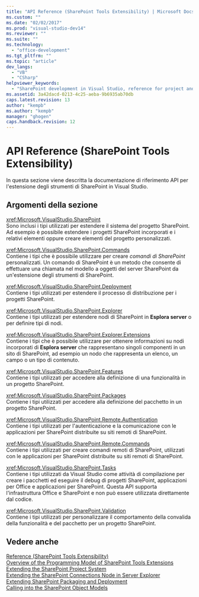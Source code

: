 ```yaml
---
title: "API Reference (SharePoint Tools Extensibility) | Microsoft Docs"
ms.custom: ""
ms.date: "02/02/2017"
ms.prod: "visual-studio-dev14"
ms.reviewer: ""
ms.suite: ""
ms.technology: 
  - "office-development"
ms.tgt_pltfrm: ""
ms.topic: "article"
dev_langs: 
  - "VB"
  - "CSharp"
helpviewer_keywords: 
  - "SharePoint development in Visual Studio, reference for project and tools extensibility"
ms.assetid: 3a42dacd-0213-4c25-aeba-9b6935ab70db
caps.latest.revision: 13
author: "kempb"
ms.author: "kempb"
manager: "ghogen"
caps.handback.revision: 12
---
```

# API Reference (SharePoint Tools Extensibility)
  In questa sezione viene descritta la documentazione di riferimento API per l'estensione degli strumenti di SharePoint in Visual Studio.  
  
## Argomenti della sezione  
 <xref:Microsoft.VisualStudio.SharePoint>  
 Sono inclusi i tipi utilizzati per estendere il sistema del progetto SharePoint.  Ad esempio è possibile estendere i progetti SharePoint incorporati e i relativi elementi oppure creare elementi del progetto personalizzati.  
  
 <xref:Microsoft.VisualStudio.SharePoint.Commands>  
 Contiene i tipi che è possibile utilizzare per creare *comandi di SharePoint* personalizzati.  Un comando di SharePoint è un metodo che consente di effettuare una chiamata nel modello a oggetti del server SharePoint da un'estensione degli strumenti di SharePoint.  
  
 <xref:Microsoft.VisualStudio.SharePoint.Deployment>  
 Contiene i tipi utilizzati per estendere il processo di distribuzione per i progetti SharePoint.  
  
 <xref:Microsoft.VisualStudio.SharePoint.Explorer>  
 Contiene i tipi utilizzati per estendere nodi di SharePoint in **Esplora server** o per definire tipi di nodi.  
  
 <xref:Microsoft.VisualStudio.SharePoint.Explorer.Extensions>  
 Contiene i tipi che è possibile utilizzare per ottenere informazioni su nodi incorporati di **Esplora server** che rappresentano singoli componenti in un sito di SharePoint, ad esempio un nodo che rappresenta un elenco, un campo o un tipo di contenuto.  
  
 <xref:Microsoft.VisualStudio.SharePoint.Features>  
 Contiene i tipi utilizzati per accedere alla definizione di una funzionalità in un progetto SharePoint.  
  
 <xref:Microsoft.VisualStudio.SharePoint.Packages>  
 Contiene i tipi utilizzati per accedere alla definizione del pacchetto in un progetto SharePoint.  
  
 <xref:Microsoft.VisualStudio.SharePoint.Remote.Authentication>  
 Contiene i tipi utilizzati per l'autenticazione e la comunicazione con le applicazioni per SharePoint distribuite su siti remoti di SharePoint.  
  
 <xref:Microsoft.VisualStudio.SharePoint.Remote.Commands>  
 Contiene i tipi utilizzati per creare comandi remoti di SharePoint, utilizzati con le applicazioni per SharePoint distribuite su siti remoti di SharePoint.  
  
 <xref:Microsoft.VisualStudio.SharePoint.Tasks>  
 Contiene i tipi utilizzati da Visual Studio come attività di compilazione per creare i pacchetti ed eseguire il debug di progetti SharePoint, applicazioni per Office e applicazioni per SharePoint.  Questa API supporta l'infrastruttura Office e SharePoint e non può essere utilizzata direttamente dal codice.  
  
 <xref:Microsoft.VisualStudio.SharePoint.Validation>  
 Contiene i tipi utilizzati per personalizzare il comportamento della convalida della funzionalità e del pacchetto per un progetto SharePoint.  
  
## Vedere anche  
 [Reference &#40;SharePoint Tools Extensibility&#41;](../sharepoint/reference-sharepoint-tools-extensibility.md)   
 [Overview of the Programming Model of SharePoint Tools Extensions](../sharepoint/overview-of-the-programming-model-of-sharepoint-tools-extensions.md)   
 [Extending the SharePoint Project System](../sharepoint/extending-the-sharepoint-project-system.md)   
 [Extending the SharePoint Connections Node in Server Explorer](../sharepoint/extending-the-sharepoint-connections-node-in-server-explorer.md)   
 [Extending SharePoint Packaging and Deployment](../sharepoint/extending-sharepoint-packaging-and-deployment.md)   
 [Calling into the SharePoint Object Models](../sharepoint/calling-into-the-sharepoint-object-models.md)  
  
  